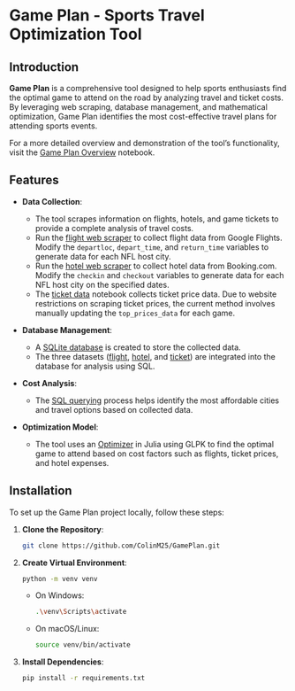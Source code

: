 # Game Plan - Sports Travel Optimization Tool

## Introduction

**Game Plan** is a comprehensive tool designed to help sports enthusiasts find the optimal game to attend on the road by analyzing travel and ticket costs. By leveraging web scraping, database management, and mathematical optimization, Game Plan identifies the most cost-effective travel plans for attending sports events.

For a more detailed overview and demonstration of the tool’s functionality, visit the [Game Plan Overview](./GamePlanOverview.ipynb) notebook.

## Features

- **Data Collection**:
    - The tool scrapes information on flights, hotels, and game tickets to provide a complete analysis of travel costs.
    - Run the [flight web scraper](./flight_webscraper.ipynb) to collect flight data from Google Flights. Modify the `departloc`, `depart_time`, and `return_time` variables to generate data for each NFL host city.
    - Run the [hotel web scraper](./hotel_webscraper.ipynb) to collect hotel data from Booking.com. Modify the `checkin` and `checkout` variables to generate data for each NFL host city on the specified dates.
    - The [ticket data](./ticket_data.ipynb) notebook collects ticket price data. Due to website restrictions on scraping ticket prices, the current method involves manually updating the `top_prices_data` for each game.

- **Database Management**:
    - A [SQLite database](./nfl_data.db) is created to store the collected data.
    - The three datasets ([flight](ORDflightsWK18.csv), [hotel](hotelsWK18.csv), and [ticket](ticket_prices.csv)) are integrated into the database for analysis using SQL.

- **Cost Analysis**:
    - The [SQL querying](./sql_querying.ipynb) process helps identify the most affordable cities and travel options based on collected data.

- **Optimization Model**:
    - The tool uses an [Optimizer](./optimize.jl) in Julia using GLPK to find the optimal game to attend based on cost factors such as flights, ticket prices, and hotel expenses.

## Installation

To set up the Game Plan project locally, follow these steps:

1. **Clone the Repository**:
   ```bash
   git clone https://github.com/ColinM25/GamePlan.git

2. **Create Virtual Environment**:
   ```bash
   python -m venv venv
   ```

   - On Windows:
      ```bash
      .\venv\Scripts\activate
      ```
    - On macOS/Linux:
      ```bash
      source venv/bin/activate
      ```
3. **Install Dependencies**:
   ```bash
   pip install -r requirements.txt
   ```